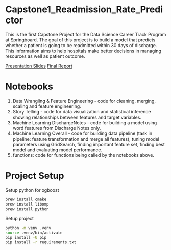 # Capstone1_Readmission_Rate_Predictor
This is the first Capstone Project for the Data Science Career Track Program at Springboard. The goal of this project is to build a model that predicts whether a patient is going to be readmitted within 30 days of discharge. This information aims to help hospitals make better decisions in managing resources as well as patient outcome. 

[Presentation Slides](https://docs.google.com/presentation/d/1VksqgZgzRRvDBYz7ajUYl9BLyZyff0Dtz14YiOQdq_0/edit?usp=sharing)
[Final Report](https://docs.google.com/document/d/1dsYO3RixDwN-B5tQCjo7ckMlaFsTLXWTbYowZzEJOw8/edit?usp=sharing)

# Notebooks
1. Data Wrangling & Feature Engineering - code for cleaning, merging, scaling and feature engineering.
2. Story Telling - code for data visualization and statistical inference showing relationships between features and target variables.
3. Machine Learning DischargeNotes - code for building a model using word features from Discharge Notes only.
4. Machine Learning Overall - code for building data pipeline (task in pipeline: feature transformation and merge all features), tuning model parameters using GridSearch, finding important feature set, finding best model and evaluating model performance.   
5. functions: code for functions being called by the notebooks above.

# Project Setup

Setup python for xgboost
```sh
brew install cmake
brew install libomp
brew install python
```

Setup project
```sh
python -m venv .venv
source .venv/bin/activate
pip install -U pip
pip install -r requirements.txt
```
